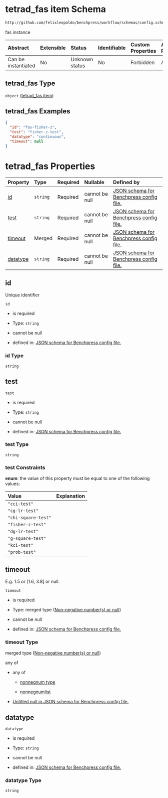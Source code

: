 # tetrad\_fas item Schema

```txt
http://github.com/felixleopoldo/benchpress/workflow/schemas/config.schema.json#/definitions/tetrad_fas
```

fas instance

| Abstract            | Extensible | Status         | Identifiable | Custom Properties | Additional Properties | Access Restrictions | Defined In                                                        |
| :------------------ | :--------- | :------------- | :----------- | :---------------- | :-------------------- | :------------------ | :---------------------------------------------------------------- |
| Can be instantiated | No         | Unknown status | No           | Forbidden         | Allowed               | none                | [config.schema.json\*](config.schema.json "open original schema") |

## tetrad\_fas Type

`object` ([tetrad\_fas item](config-definitions-tetrad_fas-item.md))

## tetrad\_fas Examples

```json
{
  "id": "fas-fisher-z",
  "test": "fisher-z-test",
  "datatype": "continuous",
  "timeout": null
}
```

# tetrad\_fas Properties

| Property              | Type     | Required | Nullable       | Defined by                                                                                                                                                                                                                        |
| :-------------------- | :------- | :------- | :------------- | :-------------------------------------------------------------------------------------------------------------------------------------------------------------------------------------------------------------------------------- |
| [id](#id)             | `string` | Required | cannot be null | [JSON schema for Benchpress config file.](config-definitions-tetrad_fas-item-properties-id.md "http://github.com/felixleopoldo/benchpress/workflow/schemas/config.schema.json#/definitions/tetrad_fas/properties/id")             |
| [test](#test)         | `string` | Required | cannot be null | [JSON schema for Benchpress config file.](config-definitions-tetrad_fas-item-properties-test.md "http://github.com/felixleopoldo/benchpress/workflow/schemas/config.schema.json#/definitions/tetrad_fas/properties/test")         |
| [timeout](#timeout)   | Merged   | Required | cannot be null | [JSON schema for Benchpress config file.](config-definitions-non-negative-numbers-or-null.md "http://github.com/felixleopoldo/benchpress/workflow/schemas/config.schema.json#/definitions/tetrad_fas/properties/timeout")         |
| [datatype](#datatype) | `string` | Required | cannot be null | [JSON schema for Benchpress config file.](config-definitions-tetrad_fas-item-properties-datatype.md "http://github.com/felixleopoldo/benchpress/workflow/schemas/config.schema.json#/definitions/tetrad_fas/properties/datatype") |

## id

Unique identifier

`id`

*   is required

*   Type: `string`

*   cannot be null

*   defined in: [JSON schema for Benchpress config file.](config-definitions-tetrad_fas-item-properties-id.md "http://github.com/felixleopoldo/benchpress/workflow/schemas/config.schema.json#/definitions/tetrad_fas/properties/id")

### id Type

`string`

## test



`test`

*   is required

*   Type: `string`

*   cannot be null

*   defined in: [JSON schema for Benchpress config file.](config-definitions-tetrad_fas-item-properties-test.md "http://github.com/felixleopoldo/benchpress/workflow/schemas/config.schema.json#/definitions/tetrad_fas/properties/test")

### test Type

`string`

### test Constraints

**enum**: the value of this property must be equal to one of the following values:

| Value               | Explanation |
| :------------------ | :---------- |
| `"cci-test"`        |             |
| `"cg-lr-test"`      |             |
| `"chi-square-test"` |             |
| `"fisher-z-test"`   |             |
| `"dg-lr-test"`      |             |
| `"g-square-test"`   |             |
| `"kci-test"`        |             |
| `"prob-test"`       |             |

## timeout

E.g. 1.5 or \[1.6, 3.8] or null.

`timeout`

*   is required

*   Type: merged type ([Non-negative number(s) or null](config-definitions-non-negative-numbers-or-null.md))

*   cannot be null

*   defined in: [JSON schema for Benchpress config file.](config-definitions-non-negative-numbers-or-null.md "http://github.com/felixleopoldo/benchpress/workflow/schemas/config.schema.json#/definitions/tetrad_fas/properties/timeout")

### timeout Type

merged type ([Non-negative number(s) or null](config-definitions-non-negative-numbers-or-null.md))

any of

*   any of

    *   [nonnegnum type](config-definitions-nonnegnum-type.md "check type definition")

    *   [nonnegnumlist](config-definitions-nonnegnumlist.md "check type definition")

*   [Untitled null in JSON schema for Benchpress config file.](config-definitions-non-negative-numbers-or-null-anyof-1.md "check type definition")

## datatype



`datatype`

*   is required

*   Type: `string`

*   cannot be null

*   defined in: [JSON schema for Benchpress config file.](config-definitions-tetrad_fas-item-properties-datatype.md "http://github.com/felixleopoldo/benchpress/workflow/schemas/config.schema.json#/definitions/tetrad_fas/properties/datatype")

### datatype Type

`string`
